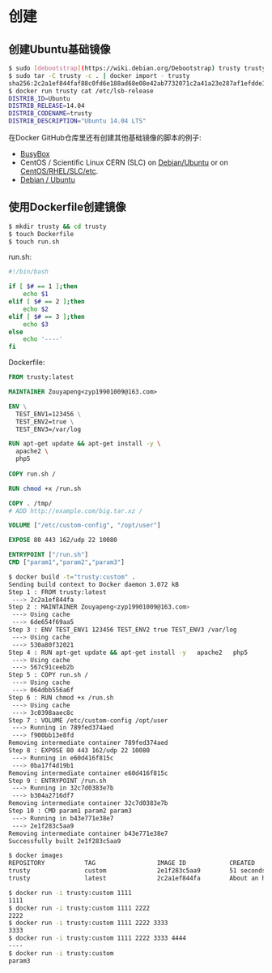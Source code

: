 
# 创建
## 创建Ubuntu基础镜像
```bash
$ sudo [debootstrap](https://wiki.debian.org/Debootstrap) trusty trusty > /dev/null
$ sudo tar -C trusty -c . | docker import - trusty
sha256:2c2a1ef844faf88c0fd6e188ad68e08e42ab7732071c2a41a23e287af1efdde1
$ docker run trusty cat /etc/lsb-release
DISTRIB_ID=Ubuntu
DISTRIB_RELEASE=14.04
DISTRIB_CODENAME=trusty
DISTRIB_DESCRIPTION="Ubuntu 14.04 LTS"
```

在Docker GitHub仓库里还有创建其他基础镜像的脚本的例子:

- [BusyBox](https://github.com/docker/docker/blob/master/contrib/mkimage-busybox.sh)
- CentOS / Scientific Linux CERN (SLC) on [Debian/Ubuntu](https://github.com/docker/docker/blob/master/contrib/mkimage-rinse.sh) or on [CentOS/RHEL/SLC/etc](https://github.com/docker/docker/blob/master/contrib/mkimage-yum.sh).
- [Debian / Ubuntu](https://github.com/docker/docker/blob/master/contrib/mkimage-debootstrap.sh)



## 使用Dockerfile创建镜像

```bash
$ mkdir trusty && cd trusty
$ touch Dockerfile
$ touch run.sh
```
run.sh:
```bash
#!/bin/bash

if [ $# == 1 ];then
    echo $1
elif [ $# == 2 ];then
    echo $2
elif [ $# == 3 ];then
    echo $3
else
    echo '----'
fi
```
Dockerfile:
```Dockerfile
FROM trusty:latest

MAINTAINER Zouyapeng<zyp19901009@163.com>

ENV \
  TEST_ENV1=123456 \
  TEST_ENV2=true \
  TEST_ENV3=/var/log

RUN apt-get update && apt-get install -y \
  apache2 \
  php5
  
COPY run.sh /

RUN chmod +x /run.sh

COPY . /tmp/
# ADD http://example.com/big.tar.xz /

VOLUME ["/etc/custom-config", "/opt/user"]

EXPOSE 80 443 162/udp 22 10080

ENTRYPOINT ["/run.sh"]
CMD ["param1","param2","param3"]
```

```bash
$ docker build -t="trusty:custom" .
Sending build context to Docker daemon 3.072 kB
Step 1 : FROM trusty:latest
 ---> 2c2a1ef844fa
Step 2 : MAINTAINER Zouyapeng<zyp19901009@163.com>
 ---> Using cache
 ---> 6de654f69aa5
Step 3 : ENV TEST_ENV1 123456 TEST_ENV2 true TEST_ENV3 /var/log
 ---> Using cache
 ---> 530a80f32021
Step 4 : RUN apt-get update && apt-get install -y   apache2   php5
 ---> Using cache
 ---> 567c91ceeb2b
Step 5 : COPY run.sh /
 ---> Using cache
 ---> 064dbb556a6f
Step 6 : RUN chmod +x /run.sh
 ---> Using cache
 ---> 3c0398aaec8c
Step 7 : VOLUME /etc/custom-config /opt/user
 ---> Running in 789fed374aed
 ---> f900bb13e8fd
Removing intermediate container 789fed374aed
Step 8 : EXPOSE 80 443 162/udp 22 10080
 ---> Running in e60d416f815c
 ---> 0ba17f4d19b1
Removing intermediate container e60d416f815c
Step 9 : ENTRYPOINT /run.sh
 ---> Running in 32c7d0383e7b
 ---> b304a2716df7
Removing intermediate container 32c7d0383e7b
Step 10 : CMD param1 param2 param3
 ---> Running in b43e771e38e7
 ---> 2e1f283c5aa9
Removing intermediate container b43e771e38e7
Successfully built 2e1f283c5aa9
```

```bash
$ docker images 
REPOSITORY           TAG                 IMAGE ID            CREATED             SIZE
trusty               custom              2e1f283c5aa9        51 seconds ago      291 MB
trusty               latest              2c2a1ef844fa        About an hour ago   232.7 MB
```

```bash
$ docker run -i trusty:custom 1111
1111
$ docker run -i trusty:custom 1111 2222
2222
$ docker run -i trusty:custom 1111 2222 3333
3333
$ docker run -i trusty:custom 1111 2222 3333 4444
----
$ docker run -i trusty:custom
param3
```

